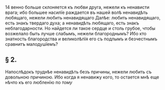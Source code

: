14 венно больше склоняется къ любви друга, нежели къ ненависти врага; ибо большее насилїе раждается въ нашей волѣ ненавидѣть любящаго, нежели любить ненавидящаго Далѣе: любить ненавидящаго, есть знакъ твердаго духа; а ненавидѣть любящаго, есть знакъ неблагодарности. Но найдется ли такое сердце и столь грубое, чтобы возжелало быть лучше слабымъ, нежели благороднымъ? Ибо кто знатность благородства и великолѣпїя его съ подлымъ и безчестнымъ сравнитъ малодушїемъ?
## § 2.
Напослѣдокъ труднѣе ненавидѣть безъ причины, нежели любить съ довольною причиною. Ибо когда я ненавижу кого, то остается мнѣ еще нѣчто къ его любленїю по
*тому*